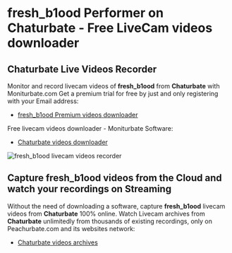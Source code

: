 # fresh_b1ood Performer on Chaturbate - Free LiveCam videos downloader

## Chaturbate Live Videos Recorder

Monitor and record livecam videos of **fresh_b1ood** from **Chaturbate** with Moniturbate.com
Get a premium trial for free by just and only registering with your Email address:
* [fresh_b1ood Premium videos downloader](https://moniturbate.com/request-demo-licence-key.html)

Free livecam videos downloader - Moniturbate Software:
* [Chaturbate videos downloader](https://moniturbate.com/moniturbate-download-software.html)

![fresh_b1ood livecam videos recorder](https://peachurnet.com/templates/moniturbate-software.png)


## Capture fresh_b1ood videos from the Cloud and watch your recordings on Streaming

Without the need of downloading a software, capture **fresh_b1ood** livecam videos from **Chaturbate** 100% online.
Watch Livecam archives from **Chaturbate** unlimitedly from thousands of existing recordings, only on Peachurbate.com and its websites network:
* [Chaturbate videos archives](https://peachurnet.com/)